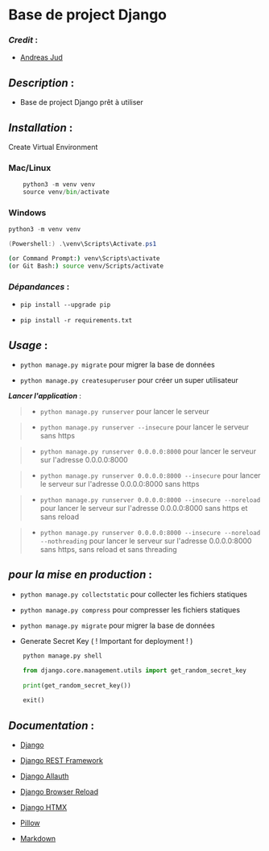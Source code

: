 # Base de project Django

### ***Credit*** :
- [Andreas Jud](https://github.com/andyjud)

## ***Description*** :

- Base de project Django prêt à utiliser

## ***Installation*** :
Create Virtual Environment
### Mac/Linux

``` python
    python3 -m venv venv
    source venv/bin/activate
```

### Windows

``` python
python3 -m venv venv
```
``` powershell
(Powershell:) .\venv\Scripts\Activate.ps1
```

``` bash
(or Command Prompt:) venv\Scripts\activate 
(or Git Bash:) source venv/Scripts/activate
```
### ***Dépandances*** :

- `pip install --upgrade pip`

- `pip install -r requirements.txt`

## ***Usage*** :

- `python manage.py migrate`  pour migrer la base de données

- `python manage.py createsuperuser`  pour créer un super utilisateur

***Lancer l'application*** :

> - `python manage.py runserver`  pour lancer le serveur

> - `python manage.py runserver --insecure`  pour lancer le serveur sans https

> - `python manage.py runserver 0.0.0.0:8000`  pour lancer le serveur sur l'adresse 0.0.0.0:8000

> - `python manage.py runserver 0.0.0.0:8000 --insecure`  pour lancer le serveur sur l'adresse 0.0.0.0:8000 sans https

> - `python manage.py runserver 0.0.0.0:8000 --insecure --noreload`  pour lancer le serveur sur l'adresse 0.0.0.0:8000 sans https et sans reload

> - `python manage.py runserver 0.0.0.0:8000 --insecure --noreload --nothreading`  pour lancer le serveur sur l'adresse 0.0.0.0:8000 sans https, sans reload et sans threading

## ***pour la mise en production*** :

- `python manage.py collectstatic`  pour collecter les fichiers statiques

- `python manage.py compress`  pour compresser les fichiers statiques

- `python manage.py migrate`  pour migrer la base de données

- Generate Secret Key ( ! Important for deployment ! )

``` python
    python manage.py shell

    from django.core.management.utils import get_random_secret_key
    
    print(get_random_secret_key())
    
    exit()
```

## ***Documentation*** :

- [Django](https://www.djangoproject.com/)

- [Django REST Framework](https://www.django-rest-framework.org/)

- [Django Allauth](https://django-allauth.readthedocs.io/en/latest/)

- [Django Browser Reload](https://django-browser-reload.readthedocs.io/en/latest/)

- [Django HTMX](https://django-htmx.readthedocs.io/en/latest/)

- [Pillow](https://pillow.readthedocs.io/en/stable/)

- [Markdown](https://python-markdown.github.io/markdown/)

